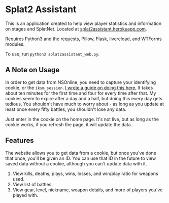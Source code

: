 # Splat2 Assistant
This is an application created to help view player statistics and information on stages and SplatNet. Located at [splat2assistant.herokuapp.com](http://splat2assistant.herokuapp.com/).

Requires Python3 and the requests, Pillow, Flask, livereload, and WTForms modules.

To use, run `python3 splat2assistant_web.py`.

## A Note on Usage
In order to get data from NSOnline, you need to capture your identifying cookie, or the `iksm_session`. [I wrote a guide on doing this here.](https://bitbucket.org/chococakes/splathelper/wiki/Using%20Fiddler%20to%20Get%20Your%20SplatNet%20Cookie) It takes about ten minutes for the first time and four for every time after that. My cookies seem to expire after a day and a half, but doing this every day gets tedious. You shouldn't have much to worry about - as long as you update at least once every fifty battles, you shouldn't lose any data.

Just enter in the cookie on the home page. It's not live, but as long as the cookie works, if you refresh the page, it will update the data.

## Features
The website allows you to get data from a cookie, but once you've done that once, you'll be given an ID. You can use that ID in the future to view saved data without a cookie, although you can't update data with it.

1. View kills, deaths, plays, wins, losses, and win/play ratio for weapons used.
2. View list of battles.
3. View gear, level, nickname, weapon details, and more of players you've played with.
